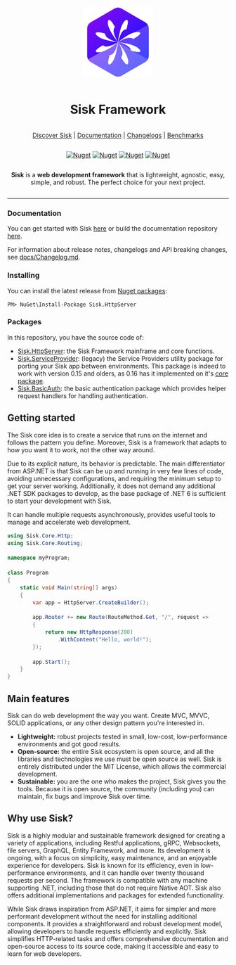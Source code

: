﻿<div align="center" style="display:grid;place-items:center;">
  <p>
      <a href="https://sisk.proj.pw/" target="_blank"><img width="160" src="./.github/Icon.png"></a>
  </p>
  <h1>Sisk Framework</h1>

  [Discover Sisk](https://sisk.project-principium.dev/) | [Documentation](https://md.proj.pw/sisk-http/docs-v2/main) | [Changelogs](https://github.com/sisk-http/archive/tree/master/changelogs) | [Benchmarks](https://github.com/sisk-http/benchmarks)

  <div>

  <a href="">[![Nuget](https://img.shields.io/nuget/dt/Sisk.HttpServer?logo=nuget)](https://www.nuget.org/packages/Sisk.HttpServer/)</a>
  <a href="">[![Nuget](https://img.shields.io/github/license/sisk-http/core)](https://github.com/sisk-http/core/blob/master/LICENSE.txt)</a>
  <a href="">[![Nuget](https://img.shields.io/badge/.net%20version-%206%20|%207%20|%208-purple.svg?logo=dotnet)](#)</a>
  <a href="">[![Nuget](https://img.shields.io/badge/platform-win%20|%20unix%20|%20osx-orange.svg)](#)</a>
  
  </div>

  **Sisk** is a **web development framework** that is lightweight, agnostic, easy, simple, and robust. The perfect choice for your next project.

</div>

------


### Documentation

You can get started with Sisk [here](https://md.proj.pw/sisk-http/docs-v2/main/) or build the documentation repository [here](https://github.com/sisk-http/docs-v2).

For information about release notes, changelogs and API breaking changes, see [docs/Changelog.md](https://github.com/sisk-http/docs/blob/master/Changelog.md).

### Installing

You can install the latest release from [Nuget packages](https://www.nuget.org/packages/Sisk.HttpServer/):

```
PM> NuGet\Install-Package Sisk.HttpServer
```

### Packages

In this repository, you have the source code of:

  - [Sisk.HttpServer](src): the Sisk Framework mainframe and core functions.
  - [Sisk.ServiceProvider](extensions/Sisk.ServiceProvider): (legacy) the Service Providers utility package for porting your Sisk app between environments. This package is indeed to work with version 0.15 and olders, as 0.16 has it implemented on it's [core package](https://github.com/sisk-http/docs/blob/master/archive/0.16/service-providers-migration.md).
  - [Sisk.BasicAuth](extensions/Sisk.BasicAuth): the basic authentication package which provides helper request handlers for handling authentication.

## Getting started

The Sisk core idea is to create a service that runs on the internet and follows the pattern you define. Moreover, Sisk is a framework that adapts to how you want it to work, not the other way around.

Due to its explicit nature, its behavior is predictable. The main differentiator from ASP.NET is that Sisk can be up and running in very few lines of code, avoiding unnecessary configurations, and requiring the minimum setup to get your server working. Additionally, it does not demand any additional .NET SDK packages to develop, as the base package of .NET 6 is sufficient to start your development with Sisk.

It can handle multiple requests asynchronously, provides useful tools to manage and accelerate web development.

```c#
using Sisk.Core.Http;
using Sisk.Core.Routing;

namespace myProgram;

class Program
{
    static void Main(string[] args)
    {
        var app = HttpServer.CreateBuilder();

        app.Router += new Route(RouteMethod.Get, "/", request =>
        {
            return new HttpResponse(200)
                .WithContent("Hello, world!");
        });

        app.Start();
    }
}
```

## Main features

Sisk can do web development the way you want. Create MVC, MVVC, SOLID applications, or any other design pattern you're interested in.

- **Lightweight:** robust projects tested in small, low-cost, low-performance environments and got good results.
- **Open-source:** the entire Sisk ecosystem is open source, and all the libraries and technologies we use must be open source as well. Sisk is entirely distributed under the MIT License, which allows the commercial development.
- **Sustainable:** you are the one who makes the project, Sisk gives you the tools. Because it is open source, the community (including you) can maintain, fix bugs and improve Sisk over time.

## Why use Sisk?

Sisk is a highly modular and sustainable framework designed for creating a variety of applications, including Restful applications, gRPC, Websockets, file servers, GraphQL, Entity Framework, and more. Its development is ongoing, with a focus on simplicity, easy maintenance, and an enjoyable experience for developers. Sisk is known for its efficiency, even in low-performance environments, and it can handle over twenty thousand requests per second. The framework is compatible with any machine supporting .NET, including those that do not require Native AOT. Sisk also offers additional implementations and packages for extended functionality.

While Sisk draws inspiration from ASP.NET, it aims for simpler and more performant development without the need for installing additional components. It provides a straightforward and robust development model, allowing developers to handle requests efficiently and explicitly. Sisk simplifies HTTP-related tasks and offers comprehensive documentation and open-source access to its source code, making it accessible and easy to learn for web developers.